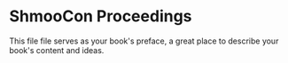 ShmooCon Proceedings
=======

This file file serves as your book's preface, a great place to describe your book's content and ideas.
